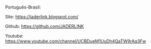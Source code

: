 Português-Brasil:
 
Site:
https://jaderlink.blogspot.com/
 
Github:
https://github.com/JADERLINK
 
Youtube:
https://www.youtube.com/channel/UCBDueM1UuDh4QaTW9rAq3Fw
